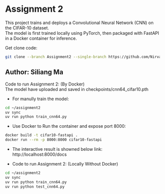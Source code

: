 # Assignment 2

This project trains and deploys a Convolutional Neural Network (CNN) on the CIFAR-10 dataset.  
The model is first trained locally using PyTorch, then packaged with FastAPI in a Docker container for inference.

Get clone code:  
```bash
git clone --branch Assignment2 --single-branch https://github.com/NirvanaMa/APAN5560_sps_genai.git
```

## Author: Siliang Ma
   
Code to run Assignment 2:  (By Docker)  
The model have uploaded and saved in checkpoints/cnn64_cifar10.pth
  
* For manully train the model:
```bash
cd ~/assignment2
uv sync
uv run python train_cnn64.py
``` 

* Use Docker to Run the container and expose port 8000:  
```bash
docker build -t cifar10-fastapi .
docker run --rm -p 8000:8000 cifar10-fastapi
```
  
* The interactive result is showned below link:  
http://localhost:8000/docs

  
- Code to run Assignment 2:  (Locally Without Docker)  
```bash
cd ~/assignment2
uv sync
uv run python train_cnn64.py
uv run python test_cnn64.py
``` 


  
